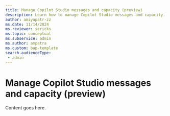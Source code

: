 ```yaml
---
title: Manage Copilot Studio messages and capacity (preview)
description: Learn how to manage Copilot Studio messages and capacity.
author: amiyapatr-zz
ms.date: 11/14/2024
ms.reviewer: sericks
ms.topic: conceptual
ms.subservice: admin
ms.author: ampatra
ms.custom: bap-template
search.audienceType: 
 - admin
---
```


# Manage Copilot Studio messages and capacity (preview)

Content goes here.
